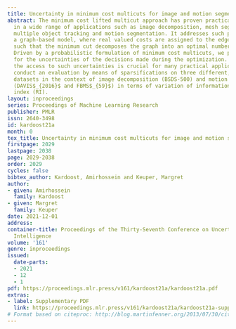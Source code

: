 ```yaml
---
title: Uncertainty in minimum cost multicuts for image and motion segmentation
abstract: The minimum cost lifted multicut approach has proven practically good performance
  in a wide range of applications such as image decomposition, mesh segmentation,
  multiple object tracking and motion segmentation. It addresses such problems in
  a graph-based model, where real valued costs are assigned to the edges between entities
  such that the minimum cut decomposes the graph into an optimal number of segments.
  Driven by a probabilistic formulation of minimum cost multicuts, we provide a measure
  for the uncertainties of the decisions made during the optimization. We argue that
  the access to such uncertainties is crucial for many practical applications and
  conduct an evaluation by means of sparsifications on three different, widely used
  datasets in the context of image decomposition (BSDS-500) and motion segmentation
  (DAVIS$_{2016}$ and FBMS$_{59}$) in terms of variation of information (VI) and Rand
  index (RI).
layout: inproceedings
series: Proceedings of Machine Learning Research
publisher: PMLR
issn: 2640-3498
id: kardoost21a
month: 0
tex_title: Uncertainty in minimum cost multicuts for image and motion segmentation
firstpage: 2029
lastpage: 2038
page: 2029-2038
order: 2029
cycles: false
bibtex_author: Kardoost, Amirhossein and Keuper, Margret
author:
- given: Amirhossein
  family: Kardoost
- given: Margret
  family: Keuper
date: 2021-12-01
address:
container-title: Proceedings of the Thirty-Seventh Conference on Uncertainty in Artificial
  Intelligence
volume: '161'
genre: inproceedings
issued:
  date-parts:
  - 2021
  - 12
  - 1
pdf: https://proceedings.mlr.press/v161/kardoost21a/kardoost21a.pdf
extras:
- label: Supplementary PDF
  link: https://proceedings.mlr.press/v161/kardoost21a/kardoost21a-supp.pdf
# Format based on citeproc: http://blog.martinfenner.org/2013/07/30/citeproc-yaml-for-bibliographies/
---
```

